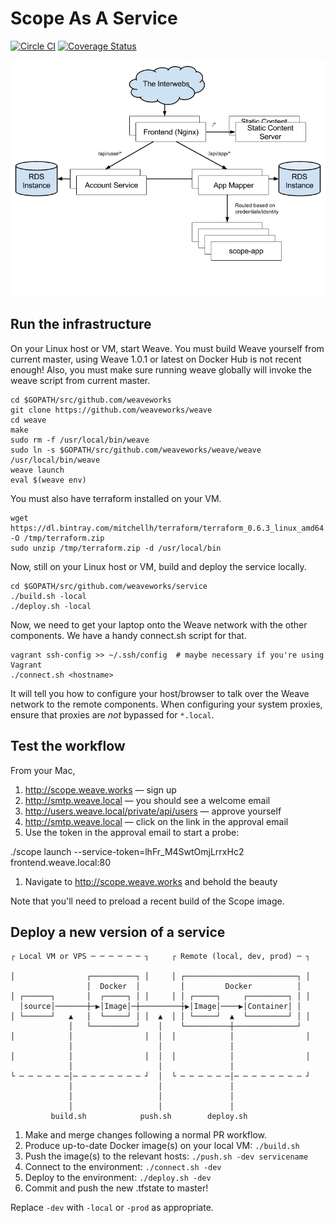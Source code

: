 # Scope As A Service

[![Circle CI](https://circleci.com/gh/weaveworks/service/tree/master.svg?style=shield)](https://circleci.com/gh/weaveworks/service/tree/master) [![Coverage Status](https://coveralls.io/repos/weaveworks/service/badge.svg?branch=coverage&service=github&t=6Kr25T)](https://coveralls.io/github/weaveworks/service?branch=coverage)

![Architecture](docs/architecture.png)

## Run the infrastructure

On your Linux host or VM, start Weave. You must build Weave yourself from
current master, using Weave 1.0.1 or latest on Docker Hub is not recent enough!
Also, you must make sure running weave globally will invoke the weave script
from current master.

```
cd $GOPATH/src/github.com/weaveworks
git clone https://github.com/weaveworks/weave
cd weave
make
sudo rm -f /usr/local/bin/weave
sudo ln -s $GOPATH/src/github.com/weaveworks/weave/weave /usr/local/bin/weave
weave launch
eval $(weave env)
```

You must also have terraform installed on your VM.

```
wget https://dl.bintray.com/mitchellh/terraform/terraform_0.6.3_linux_amd64.zip -O /tmp/terraform.zip
sudo unzip /tmp/terraform.zip -d /usr/local/bin
```

Now, still on your Linux host or VM, build and deploy the service locally.

```
cd $GOPATH/src/github.com/weaveworks/service
./build.sh -local
./deploy.sh -local
```

Now, we need to get your laptop onto the Weave network with the other components.
We have a handy connect.sh script for that.

```
vagrant ssh-config >> ~/.ssh/config  # maybe necessary if you're using Vagrant
./connect.sh <hostname>
```

It will tell you how to configure your host/browser to talk over the Weave network to the remote components.
When configuring your system proxies, ensure that proxies are *not* bypassed for `*.local`.

## Test the workflow

From your Mac,

1. http://scope.weave.works — sign up
1. http://smtp.weave.local — you should see a welcome email
1. http://users.weave.local/private/api/users — approve yourself
1. http://smtp.weave.local — click on the link in the approval email
1. Use the token in the approval email to start a probe:

  ./scope launch --service-token=lhFr_M4SwtOmjLrrxHc2 frontend.weave.local:80

1. Navigate to http://scope.weave.works and behold the beauty

Note that you'll need to preload a recent build of the Scope image.

## Deploy a new version of a service

```
┌ Local VM or VPS ─ ─ ─ ─ ─ ─ ┐     ┌ Remote (local, dev, prod) ─ ┐

│                ┌──────────┐ │     │ ┌─────────────────────────┐ │
                 │  Docker  │         │         Docker          │
│ ┌──────┐       │  ┌─────┐ │ │     │ │ ┌─────┐     ┌─────────┐ │ │
  │source│───────┼─▶│Image│─┼─────────┼▶│Image│────▶│Container│ │
│ └──────┘   ▲   │  └─────┘ │ │  ▲  │ │ └─────┘  ▲  └─────────┘ │ │
             │   └──────────┘    │    └──────────┼──────────────┘
│            │                │  │  │            │                │
             │                   │               │
│            │                │  │  │            │                │
             │                   │               │
└ ─ ─ ─ ─ ─ ─│─ ─ ─ ─ ─ ─ ─ ─ ┘  │  └ ─ ─ ─ ─ ─ ─│─ ─ ─ ─ ─ ─ ─ ─ ┘
             │                   │               │
             │                   │               │
             │                   │               │
         build.sh            push.sh        deploy.sh
```

1. Make and merge changes following a normal PR workflow.
1. Produce up-to-date Docker image(s) on your local VM: `./build.sh`
1. Push the image(s) to the relevant hosts: `./push.sh -dev servicename`
1. Connect to the environment: `./connect.sh -dev`
1. Deploy to the environment: `./deploy.sh -dev`
1. Commit and push the new .tfstate to master!

Replace `-dev` with `-local` or `-prod` as appropriate.
